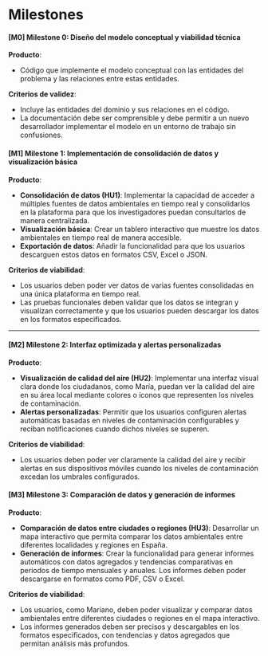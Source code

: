 # Milestones

#### [M0] Milestone 0: **Diseño del modelo conceptual y viabilidad técnica**

**Producto**:  
- Código que implemente el modelo conceptual con las entidades del problema y las relaciones entre estas entidades.

**Criterios de validez**:
- Incluye las entidades del dominio y sus relaciones en el código.
- La documentación debe ser comprensible y debe permitir a un nuevo desarrollador implementar el modelo en un entorno de trabajo sin confusiones.

#### [M1] Milestone 1: **Implementación de consolidación de datos y visualización básica**

**Producto**:
- **Consolidación de datos (HU1)**: Implementar la capacidad de acceder a múltiples fuentes de datos ambientales en tiempo real y consolidarlos en la plataforma para que los investigadores puedan consultarlos de manera centralizada.
- **Visualización básica**: Crear un tablero interactivo que muestre los datos ambientales en tiempo real de manera accesible.
- **Exportación de datos**: Añadir la funcionalidad para que los usuarios descarguen estos datos en formatos CSV, Excel o JSON.
  
**Criterios de viabilidad**:
- Los usuarios deben poder ver datos de varias fuentes consolidadas en una única plataforma en tiempo real.
- Las pruebas funcionales deben validar que los datos se integran y visualizan correctamente y que los usuarios pueden descargar los datos en los formatos especificados.

---

#### [M2] Milestone 2: **Interfaz optimizada y alertas personalizadas**

**Producto**:
- **Visualización de calidad del aire (HU2)**: Implementar una interfaz visual clara donde los ciudadanos, como María, puedan ver la calidad del aire en su área local mediante colores o íconos que representen los niveles de contaminación.
- **Alertas personalizadas**: Permitir que los usuarios configuren alertas automáticas basadas en niveles de contaminación configurables y reciban notificaciones cuando dichos niveles se superen.
  
**Criterios de viabilidad**:
- Los usuarios deben poder ver claramente la calidad del aire y recibir alertas en sus dispositivos móviles cuando los niveles de contaminación excedan los umbrales configurados.


#### [M3] Milestone 3: **Comparación de datos y generación de informes**

**Producto**:
- **Comparación de datos entre ciudades o regiones (HU3)**: Desarrollar un mapa interactivo que permita comparar los datos ambientales entre diferentes localidades y regiones en España.
- **Generación de informes**: Crear la funcionalidad para generar informes automáticos con datos agregados y tendencias comparativas en periodos de tiempo mensuales y anuales. Los informes deben poder descargarse en formatos como PDF, CSV o Excel.
  
**Criterios de viabilidad**:
- Los usuarios, como Mariano, deben poder visualizar y comparar datos ambientales entre diferentes ciudades o regiones en el mapa interactivo.
- Los informes generados deben ser precisos y descargables en los formatos especificados, con tendencias y datos agregados que permitan análisis más profundos.

